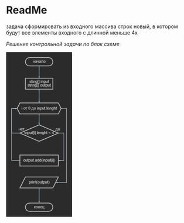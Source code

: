 # ReadMe

задача сформировать из входного массива строк новый, в котором будут все элементы входного с длинной меньше 4х

*Решение контрольной задачи по блок схеме*

![Диаграмма](/img/diagram%20(10).png)